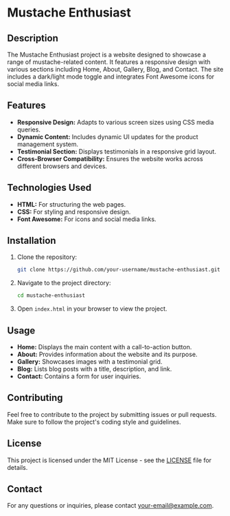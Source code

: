 # Mustache Enthusiast

## Description
The Mustache Enthusiast project is a website designed to showcase a range of mustache-related content. It features a responsive design with various sections including Home, About, Gallery, Blog, and Contact. The site includes a dark/light mode toggle and integrates Font Awesome icons for social media links.

## Features
- **Responsive Design:** Adapts to various screen sizes using CSS media queries.
- **Dynamic Content:** Includes dynamic UI updates for the product management system.
- **Testimonial Section:** Displays testimonials in a responsive grid layout.
- **Cross-Browser Compatibility:** Ensures the website works across different browsers and devices.

## Technologies Used
- **HTML:** For structuring the web pages.
- **CSS:** For styling and responsive design.
- **Font Awesome:** For icons and social media links.

## Installation
1. Clone the repository:
    ```bash
    git clone https://github.com/your-username/mustache-enthusiast.git
    ```
2. Navigate to the project directory:
    ```bash
    cd mustache-enthusiast
    ```
3. Open `index.html` in your browser to view the project.

## Usage
- **Home:** Displays the main content with a call-to-action button.
- **About:** Provides information about the website and its purpose.
- **Gallery:** Showcases images with a testimonial grid.
- **Blog:** Lists blog posts with a title, description, and link.
- **Contact:** Contains a form for user inquiries.

## Contributing
Feel free to contribute to the project by submitting issues or pull requests. Make sure to follow the project's coding style and guidelines.

## License
This project is licensed under the MIT License - see the [LICENSE](LICENSE) file for details.

## Contact
For any questions or inquiries, please contact [your-email@example.com](youssefamr1youssef@gmail.com).
